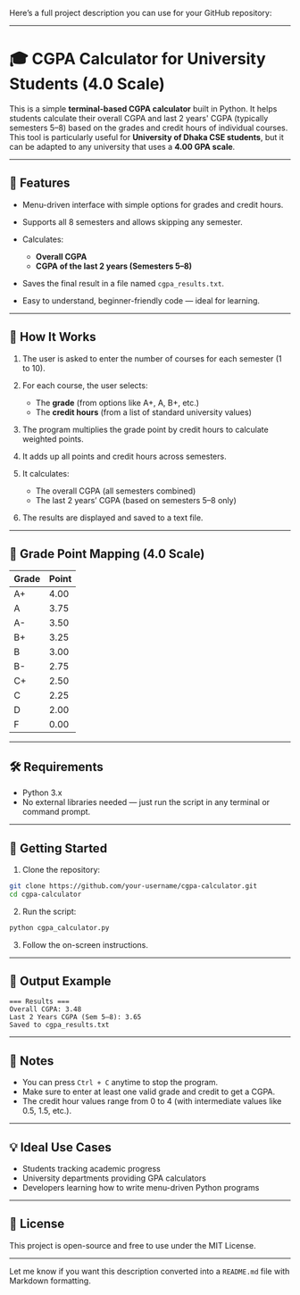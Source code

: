 Here’s a full project description you can use for your GitHub repository:

---

# 🎓 CGPA Calculator for University Students (4.0 Scale)

This is a simple **terminal-based CGPA calculator** built in Python. It helps students calculate their overall CGPA and last 2 years' CGPA (typically semesters 5–8) based on the grades and credit hours of individual courses. This tool is particularly useful for **University of Dhaka CSE students**, but it can be adapted to any university that uses a **4.00 GPA scale**.

---

## 📌 Features

* Menu-driven interface with simple options for grades and credit hours.
* Supports all 8 semesters and allows skipping any semester.
* Calculates:

  * **Overall CGPA**
  * **CGPA of the last 2 years (Semesters 5–8)**
* Saves the final result in a file named `cgpa_results.txt`.
* Easy to understand, beginner-friendly code — ideal for learning.

---

## 🎯 How It Works

1. The user is asked to enter the number of courses for each semester (1 to 10).
2. For each course, the user selects:

   * The **grade** (from options like A+, A, B+, etc.)
   * The **credit hours** (from a list of standard university values)
3. The program multiplies the grade point by credit hours to calculate weighted points.
4. It adds up all points and credit hours across semesters.
5. It calculates:

   * The overall CGPA (all semesters combined)
   * The last 2 years’ CGPA (based on semesters 5–8 only)
6. The results are displayed and saved to a text file.

---

## 🧮 Grade Point Mapping (4.0 Scale)

| Grade | Point |
| ----- | ----- |
| A+    | 4.00  |
| A     | 3.75  |
| A-    | 3.50  |
| B+    | 3.25  |
| B     | 3.00  |
| B-    | 2.75  |
| C+    | 2.50  |
| C     | 2.25  |
| D     | 2.00  |
| F     | 0.00  |

---

## 🛠 Requirements

* Python 3.x
* No external libraries needed — just run the script in any terminal or command prompt.

---

## 🚀 Getting Started

1. Clone the repository:

```bash
git clone https://github.com/your-username/cgpa-calculator.git
cd cgpa-calculator
```

2. Run the script:

```bash
python cgpa_calculator.py
```

3. Follow the on-screen instructions.

---

## 📂 Output Example

```text
=== Results ===
Overall CGPA: 3.48
Last 2 Years CGPA (Sem 5–8): 3.65
Saved to cgpa_results.txt
```

---

## 📘 Notes

* You can press `Ctrl + C` anytime to stop the program.
* Make sure to enter at least one valid grade and credit to get a CGPA.
* The credit hour values range from 0 to 4 (with intermediate values like 0.5, 1.5, etc.).

---

## 💡 Ideal Use Cases

* Students tracking academic progress
* University departments providing GPA calculators
* Developers learning how to write menu-driven Python programs

---

## 📄 License

This project is open-source and free to use under the MIT License.

---

Let me know if you want this description converted into a `README.md` file with Markdown formatting.

